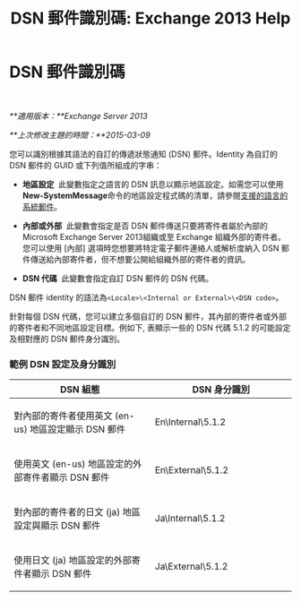 ﻿---
title: 'DSN 郵件識別碼: Exchange 2013 Help'
TOCTitle: DSN 郵件識別碼
ms:assetid: 70ffba22-e4fd-4cd3-98f5-8bfca2df89e4
ms:mtpsurl: https://technet.microsoft.com/zh-tw/library/Aa998835(v=EXCHG.150)
ms:contentKeyID: 50473425
ms.date: 05/21/2018
mtps_version: v=EXCHG.150
ms.translationtype: MT
---

# DSN 郵件識別碼

 

_**適用版本：**Exchange Server 2013_

_**上次修改主題的時間：**2015-03-09_

您可以識別根據其語法的自訂的傳遞狀態通知 (DSN) 郵件。Identity 為自訂的 DSN 郵件的 GUID 或下列值所組成的字串：

  - **地區設定**  此變數指定之語言的 DSN 訊息以顯示地區設定。如需您可以使用**New-SystemMessage**命令的地區設定程式碼的清單，請參閱[支援的語言的系統郵件](supported-languages-for-system-messages-exchange-2013-help.md)。

  - **內部或外部**  此變數會指定是否 DSN 郵件傳送只要將寄件者屬於內部的 Microsoft Exchange Server 2013組織或至 Exchange 組織外部的寄件者。您可以使用 \[內部\] 選項時您想要將特定電子郵件連絡人或解析度納入 DSN 郵件傳送給內部寄件者，但不想要公開給組織外部的寄件者的資訊。

  - **DSN 代碼**  此變數會指定自訂 DSN 郵件的 DSN 代碼。

DSN 郵件 identity 的語法為`<Locale>\<Internal or External>\<DSN code>`。

針對每個 DSN 代碼，您可以建立多個自訂的 DSN 郵件，其內部的寄件者或外部的寄件者和不同地區設定目標。例如下, 表顯示一些的 DSN 代碼 5.1.2 的可能設定及相對應的 DSN 郵件身分識別。

### 範例 DSN 設定及身分識別

<table>
<colgroup>
<col style="width: 50%" />
<col style="width: 50%" />
</colgroup>
<thead>
<tr class="header">
<th>DSN 組態</th>
<th>DSN 身分識別</th>
</tr>
</thead>
<tbody>
<tr class="odd">
<td><p>對內部的寄件者使用英文 (en-us) 地區設定顯示 DSN 郵件</p></td>
<td><p>En\Internal\5.1.2</p></td>
</tr>
<tr class="even">
<td><p>使用英文 (en-us) 地區設定的外部寄件者顯示 DSN 郵件</p></td>
<td><p>En\External\5.1.2</p></td>
</tr>
<tr class="odd">
<td><p>對內部的寄件者的日文 (ja) 地區設定與顯示 DSN 郵件</p></td>
<td><p>Ja\Internal\5.1.2</p></td>
</tr>
<tr class="even">
<td><p>使用日文 (ja) 地區設定的外部寄件者顯示 DSN 郵件</p></td>
<td><p>Ja\External\5.1.2</p></td>
</tr>
</tbody>
</table>

